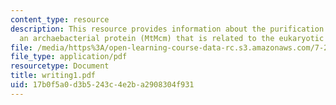 ```yaml
---
content_type: resource
description: This resource provides information about the purification and characterizationof
  an archaebacterial protein (MtMcm) that is related to the eukaryotic Mcm proteins.
file: /media/https%3A/open-learning-course-data-rc.s3.amazonaws.com/7-28-molecular-biology-spring-2005/17b0f5a0d3b5243c4e2ba2908304f931_writing1.pdf
file_type: application/pdf
resourcetype: Document
title: writing1.pdf
uid: 17b0f5a0-d3b5-243c-4e2b-a2908304f931
---
```

